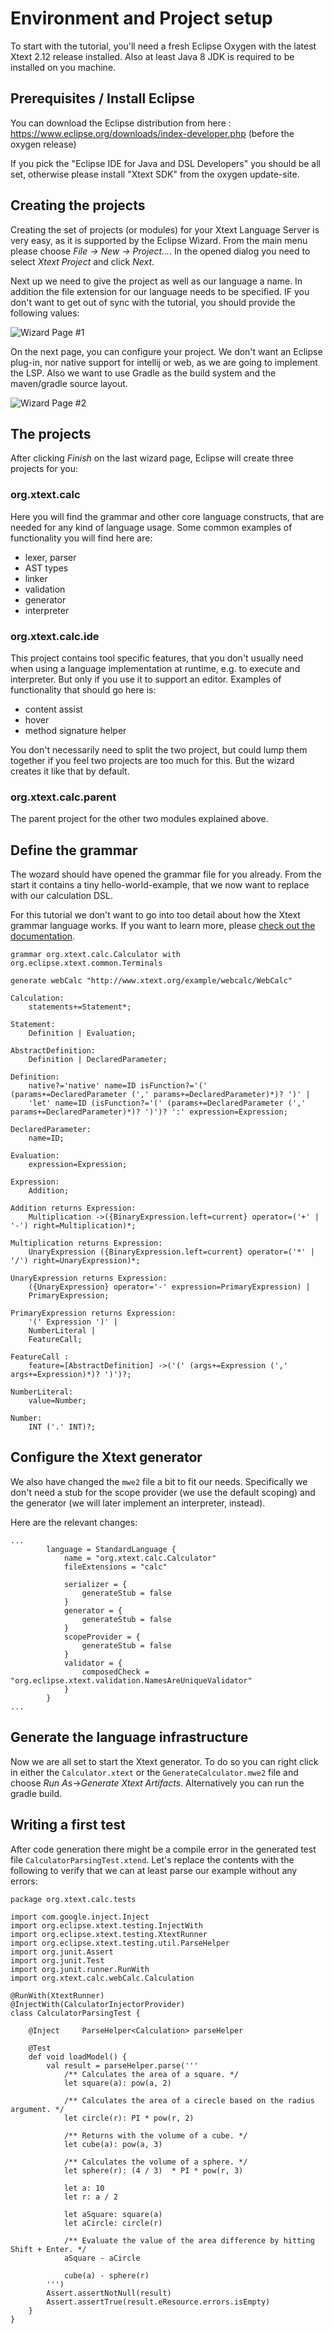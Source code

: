 # Environment and Project setup

To start with the tutorial, you'll need a fresh Eclipse Oxygen with the latest Xtext 2.12 release installed.
Also at least Java 8 JDK is required to be installed on you machine.

## Prerequisites / Install Eclipse

You can download the Eclipse distribution from here : 
   https://www.eclipse.org/downloads/index-developer.php (before the oxygen release)

If you pick the "Eclipse IDE for Java and DSL Developers" you should be all set, otherwise please install "Xtext SDK" from the oxygen update-site.

## Creating the projects

Creating the set of projects (or modules) for your Xtext Language Server is very easy, as it is supported by the Eclipse Wizard.
From the main menu please choose _File -> New -> Project..._. In the opened dialog you need to select _Xtext Project_ and click _Next_.

Next up we need to give the project as well as our language a name. In addition the file extension for our language needs to be specified. IF you don't want to get out of sync with the tutorial, you should provide the following values:

![Wizard Page #1](img/wizard_01.png)

On the next page, you can configure your project. We don't want an Eclipse plug-in, nor native support for intellij or web, as we are going to implement the LSP. Also we want to use Gradle as the build system and the maven/gradle source layout.

![Wizard Page #2](img/wizard_02.png)

## The projects

After clicking _Finish_ on the last wizard page, Eclipse will create three projects for you:

### org.xtext.calc

Here you will find the grammar and other core language constructs, that are needed for any kind of language usage. Some common examples of functionality you will find here are:

  - lexer, parser 
  - AST types
  - linker
  - validation
  - generator
  - interpreter

### org.xtext.calc.ide

This project contains tool specific features, that you don't usually need when using a language implementation at runtime, e.g. to execute and interpreter. But only if you use it to support an editor. Examples of functionality that should go here is:
  - content assist
  - hover
  - method signature helper

You don't necessarily need to split the two project, but could lump them together if you feel two projects are too much for this. But the wizard creates it like that by default.

### org.xtext.calc.parent

The parent project for the other two modules explained above.

## Define the grammar

The wozard should have opened the grammar file for you already. From the start it contains a tiny hello-world-example, that we now want to replace with our calculation DSL.

For this tutorial we don't want to go into too detail about how the Xtext grammar language works. If you want to learn more, please [check out the documentation](https://eclipse.org/Xtext/documentation/301_grammarlanguage.html).

```{xtext}
grammar org.xtext.calc.Calculator with org.eclipse.xtext.common.Terminals

generate webCalc "http://www.xtext.org/example/webcalc/WebCalc"

Calculation:
	statements+=Statement*;

Statement:
	Definition | Evaluation;

AbstractDefinition:
	Definition | DeclaredParameter;

Definition:
	native?='native' name=ID isFunction?='(' (params+=DeclaredParameter (',' params+=DeclaredParameter)*)? ')' |
	'let' name=ID (isFunction?='(' (params+=DeclaredParameter (',' params+=DeclaredParameter)*)? ')')? ':' expression=Expression;

DeclaredParameter:
	name=ID;

Evaluation:
	expression=Expression;

Expression:
	Addition;

Addition returns Expression:
	Multiplication ->({BinaryExpression.left=current} operator=('+' | '-') right=Multiplication)*;

Multiplication returns Expression:
	UnaryExpression ({BinaryExpression.left=current} operator=('*' | '/') right=UnaryExpression)*;

UnaryExpression returns Expression:
	({UnaryExpression} operator='-' expression=PrimaryExpression) |
	PrimaryExpression;

PrimaryExpression returns Expression:
	'(' Expression ')' |
	NumberLiteral |
	FeatureCall;
	
FeatureCall :
	feature=[AbstractDefinition] ->('(' (args+=Expression (',' args+=Expression)*)? ')')?;

NumberLiteral:
	value=Number;

Number:
	INT ('.' INT)?;
```

## Configure the Xtext generator

We also have changed the `mwe2` file a bit to fit our needs. Specifically we don't need a stub for the scope provider (we use the default scoping) and the generator (we will later implement an interpreter, instead).

Here are the relevant changes:

```
... 
        language = StandardLanguage {
			name = "org.xtext.calc.Calculator"
			fileExtensions = "calc"

			serializer = {
				generateStub = false
			}
			generator = {
				generateStub = false
			}
			scopeProvider = {
				generateStub = false
			}
			validator = {
				composedCheck = "org.eclipse.xtext.validation.NamesAreUniqueValidator"
			}
		}
...
```

## Generate the language infrastructure

Now we are all set to start the Xtext generator. To do so you can right click in either the `Calculator.xtext` or the `GenerateCalculator.mwe2` file and choose _Run As_->_Generate Xtext Artifacts_. Alternatively you can run the gradle build.

## Writing a first test

After code generation there might be a compile error in the generated test file `CalculatorParsingTest.xtend`. Let's replace the contents with the following to verify that we can at least parse our example without any errors:

```{xtend}
package org.xtext.calc.tests

import com.google.inject.Inject
import org.eclipse.xtext.testing.InjectWith
import org.eclipse.xtext.testing.XtextRunner
import org.eclipse.xtext.testing.util.ParseHelper
import org.junit.Assert
import org.junit.Test
import org.junit.runner.RunWith
import org.xtext.calc.webCalc.Calculation

@RunWith(XtextRunner)
@InjectWith(CalculatorInjectorProvider)
class CalculatorParsingTest {
	
	@Inject 	ParseHelper<Calculation> parseHelper
	
	@Test
	def void loadModel() {
		val result = parseHelper.parse('''
			/** Calculates the area of a square. */
			let square(a): pow(a, 2)
			
			/** Calculates the area of a cirecle based on the radius argument. */
			let circle(r): PI * pow(r, 2)
			
			/** Returns with the volume of a cube. */
			let cube(a): pow(a, 3) 
			
			/** Calculates the volume of a sphere. */
			let sphere(r): (4 / 3)  * PI * pow(r, 3)
			
			let a: 10
			let r: a / 2
			
			let aSquare: square(a)
			let aCircle: circle(r)
			
			/** Evaluate the value of the area difference by hitting Shift + Enter. */
			aSquare - aCircle
			
			cube(a) - sphere(r)
		''')
		Assert.assertNotNull(result)
		Assert.assertTrue(result.eResource.errors.isEmpty)
	}
}

```